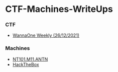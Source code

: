 # CTF-Machines-WriteUps

### CTF

- [WannaOne Weekly (26/12/2021)](WannaOne-CTF)

### Machines

- [NT101.M11.ANTN]("NT101-M11-ANTN")
- [HackTheBox](HackTheBox)

